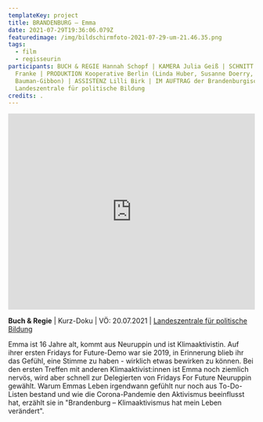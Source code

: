 ```yaml
---
templateKey: project
title: BRANDENBURG – Emma
date: 2021-07-29T19:36:06.079Z
featuredimage: /img/bildschirmfoto-2021-07-29-um-21.46.35.png
tags:
  - film
  - regisseurin
participants: BUCH & REGIE Hannah Schopf | KAMERA Julia Geiß | SCHNITT Leonardo
  Franke | PRODUKTION Kooperative Berlin (Linda Huber, Susanne Doerry, Oliver
  Bauman-Gibbon) | ASSISTENZ Lilli Birk | IM AUFTRAG der Brandenburgischen
  Landeszentrale für politische Bildung
credits: .
---
```

<iframe width="100%" height="400" src="https://www.youtube.com/embed/2344_sIiHVQ" title="YouTube video player" frameborder="0" allow="accelerometer; autoplay; clipboard-write; encrypted-media; gyroscope; picture-in-picture" allowfullscreen></iframe>

**Buch & Regie** | Kurz-Doku | VÖ: 20.07.2021 | [Landeszentrale für politische Bildung](https://www.youtube.com/channel/UCmNrZHH7T_JAvTc7Tn6g7dA)

Emma ist 16 Jahre alt, kommt aus Neuruppin und ist Klimaaktivistin. Auf ihrer ersten Fridays for Future-Demo war sie 2019, in Erinnerung blieb ihr das Gefühl, eine Stimme zu haben - wirklich etwas bewirken zu können. Bei den ersten Treffen mit anderen Klimaaktivist:innen ist Emma noch ziemlich nervös, wird aber schnell zur Delegierten von Fridays For Future Neuruppin gewählt. Warum Emmas Leben irgendwann gefühlt nur noch aus To-Do-Listen bestand und wie die Corona-Pandemie den Aktivismus beeinflusst hat, erzählt sie in "Brandenburg – Klimaaktivismus hat mein Leben verändert".